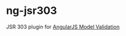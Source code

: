 ng-jsr303
=========

JSR 303 plugin for [AngularJS Model Validation](https://github.com/netceteragroup/angular-model-validation)
